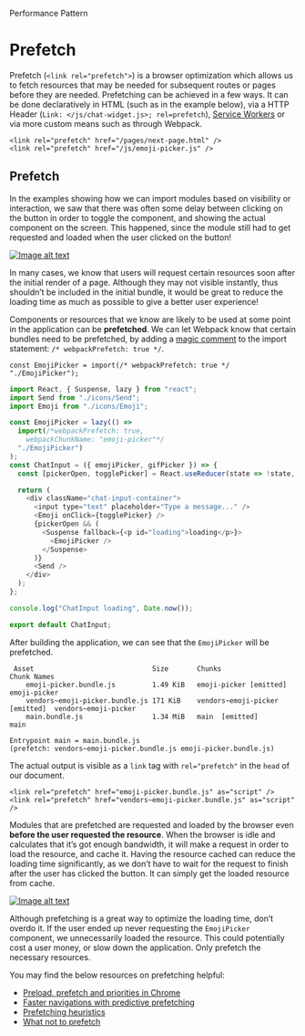 Performance Pattern

# Prefetch

Prefetch (`<link rel="prefetch">`) is a browser optimization which allows us to fetch resources that may be needed for subsequent routes or pages before they are needed. Prefetching can be achieved in a few ways. It can be done declaratively in HTML (such as in the example below), via a HTTP Header (`Link: </js/chat-widget.js>; rel=prefetch`), [Service Workers](https://googlechrome.github.io/samples/service-worker/prefetch/) or via more custom means such as through Webpack.

```
<link rel="prefetch" href="/pages/next-page.html" />
<link rel="prefetch" href="/js/emoji-picker.js" />
```

## Prefetch

In the examples showing how we can import modules based on visibility or interaction, we saw that there was often some delay between clicking on the button in order to toggle the component, and showing the actual component on the screen. This happened, since the module still had to get requested and loaded when the user clicked on the button!

[![Image alt text](https://res.cloudinary.com/ddxwdqwkr/video/upload/f_auto/v1609056520/patterns.dev/prefetch.jpg)](https://res.cloudinary.com/ddxwdqwkr/video/upload/f_auto/v1609056520/patterns.dev/prefetch.mp4)

In many cases, we know that users will request certain resources soon after the initial render of a page. Although they may not visible instantly, thus shouldn’t be included in the initial bundle, it would be great to reduce the loading time as much as possible to give a better user experience!

Components or resources that we know are likely to be used at some point in the application can be **prefetched**. We can let Webpack know that certain bundles need to be prefetched, by adding a [magic comment](https://webpack.js.org/api/module-methods/#magic-comments) to the import statement: `/* webpackPrefetch: true */`.

```
const EmojiPicker = import(/* webpackPrefetch: true */ "./EmojiPicker");
```

```javascript
import React, { Suspense, lazy } from "react";
import Send from "./icons/Send";
import Emoji from "./icons/Emoji";

const EmojiPicker = lazy(() =>
  import(/*webpackPrefetch: true,
    webpackChunkName: "emoji-picker"*/
  "./EmojiPicker")
);
const ChatInput = ({ emojiPicker, gifPicker }) => {
  const [pickerOpen, togglePicker] = React.useReducer(state => !state, false);

  return (
    <div className="chat-input-container">
      <input type="text" placeholder="Type a message..." />
      <Emoji onClick={togglePicker} />
      {pickerOpen && (
        <Suspense fallback={<p id="loading">loading</p>}>
          <EmojiPicker />
        </Suspense>
      )}
      <Send />
    </div>
  );
};

console.log("ChatInput loading", Date.now());

export default ChatInput;
```

After building the application, we can see that the `EmojiPicker` will be prefetched.

```
 Asset                             Size       Chunks                          Chunk Names
    emoji-picker.bundle.js         1.49 KiB   emoji-picker [emitted]          emoji-picker
    vendors~emoji-picker.bundle.js 171 KiB    vendors~emoji-picker [emitted]  vendors~emoji-picker
    main.bundle.js                 1.34 MiB   main  [emitted]                 main

Entrypoint main = main.bundle.js
(prefetch: vendors~emoji-picker.bundle.js emoji-picker.bundle.js)
```

The actual output is visible as a `link` tag with `rel="prefetch"` in the `head` of our document.

```
<link rel="prefetch" href="emoji-picker.bundle.js" as="script" />
<link rel="prefetch" href="vendors~emoji-picker.bundle.js" as="script" />
```

Modules that are prefetched are requested and loaded by the browser even **before the user requested the resource**. When the browser is idle and calculates that it’s got enough bandwidth, it will make a request in order to load the resource, and cache it. Having the resource cached can reduce the loading time significantly, as we don’t have to wait for the request to finish after the user has clicked the button. It can simply get the loaded resource from cache.

[![Image alt text](https://res.cloudinary.com/ddxwdqwkr/video/upload/f_auto/v1609056521/patterns.dev/prefetch-3.jpg)](https://res.cloudinary.com/ddxwdqwkr/video/upload/f_auto/v1609056521/patterns.dev/prefetch-3.mp4)

Although prefetching is a great way to optimize the loading time, don’t overdo it. If the user ended up never requesting the `EmojiPicker` component, we unnecessarily loaded the resource. This could potentially cost a user money, or slow down the application. Only prefetch the necessary resources.

You may find the below resources on prefetching helpful:

*   [Preload, prefetch and priorities in Chrome](https://medium.com/reloading/preload-prefetch-and-priorities-in-chrome-776165961bbf)
*   [Faster navigations with predictive prefetching](https://web.dev/predictive-prefetching/)
*   [Prefetching heuristics](https://blog.mgechev.com/2021/02/07/prefetching-strategies-heuristics-faster-web-apps/)
*   [What not to prefetch](https://addyosmani.com/blog/what-not-to-prefetch-prerender/)
